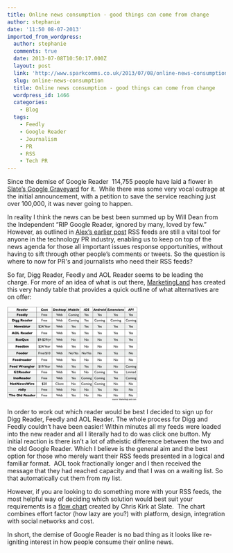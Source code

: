 ```yaml
---
title: Online news consumption - good things can come from change
author: stephanie
date: '11:50 08-07-2013'
imported_from_wordpress:
  author: stephanie
  comments: true
  date: 2013-07-08T10:50:17.000Z
  layout: post
  link: 'http://www.sparkcomms.co.uk/2013/07/08/online-news-consumption/'
  slug: online-news-consumption
  title: Online news consumption - good things can come from change
  wordpress_id: 1466
  categories:
    - Blog
  tags:
    - Feedly
    - Google Reader
    - Journalism
    - PR
    - RSS
    - Tech PR
---
```


Since the demise of Google Reader  114,755 people have laid a flower in [Slate’s Google Graveyard](http://www.slate.com/articles/technology/map_of_the_week/2013/03/google_reader_joins_graveyard_of_dead_google_products.html) for it.  While there was some very vocal outrage at the initial announcement, with a petition to save the service reaching just over 100,000, it was never going to happen.

In reality I think the news can be best been summed up by Will Dean from the Independent “RIP Google Reader, ignored by many, loved by few.” However, as outlined in [Alex’s earlier post](http://www.sparkcomms.co.uk/index.php/2013/04/rip-google-reader/) RSS feeds are still a vital tool for anyone in the technology PR industry, enabling us to keep on top of the news agenda for those all important issues response opportunities, without having to sift through other people’s comments or tweets. So the question is where to now for PR's and journalists who need their RSS feeds?

So far, Digg Reader, Feedly and AOL Reader seems to be leading the charge. For more of an idea of what is out there, [MarketingLand](http://marketingland.com/) has created this very handy table that provides a quick outline of what alternatives are on offer:

![Pic 9](Pic-9-300x217.png)

In order to work out which reader would be best I decided to sign up for Digg Reader, Feedly and AOL Reader. The whole process for Digg and Feedly couldn’t have been easier! Within minutes all my feeds were loaded into the new reader and all I literally had to do was click one button. My initial reaction is there isn’t a lot of atheistic difference between the two and the old Google Reader. Which I believe is the general aim and the best option for those who merely want their RSS feeds presented in a logical and familiar format.  AOL took fractionally longer and I then received the message that they had reached capacity and that I was on a waiting list. So that automatically cut them from my list.

However, if you are looking to do something more with your RSS feeds, the most helpful way of deciding which solution would best suit your requirements is a [flow chart](http://www.slate.com/articles/technology/technology/2013/06/digg_reader_aol_reader_feedly_which_google_reader_alternative_should_i_use.html) created by Chris Kirk at Slate.  The chart combines effort factor (how lazy are you?) with platform, design, integration with social networks and cost.

In short, the demise of Google Reader is no bad thing as it looks like re-igniting interest in how people consume their online news.
